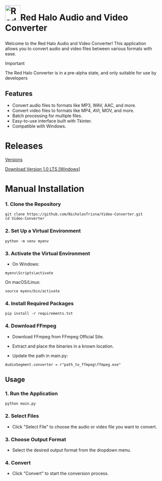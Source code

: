 # <h1 style="margin-bottom:25px;"><img src="https://redhalo.net/Images/logo.png" alt="Red Halo Logo" width="50">Red Halo Audio and Video Converter</h1>



Welcome to the Red Halo Audio and Video Converter! This application allows you to convert audio and video files between various formats with ease.

> [!IMPORTANT]
> The Red Halo Converter is in a pre-alpha state, and only suitable for use by developers

## Features
- Convert audio files to formats like MP3, WAV, AAC, and more.
- Convert video files to formats like MP4, AVI, MOV, and more.
- Batch processing for multiple files.
- Easy-to-use interface built with Tkinter.
- Compatible with Windows.

# Releases
[Versions](https://github.com/NicholasTrisna/Video-Converter/releases)

[Download Version 1.0 LTS [Windows]](https://github.com/NicholasTrisna/Video-Converter/blob/main/dist/Red%20Halo%20Converter.exe)

# Manual Installation
### 1. Clone the Repository

```
git clone https://github.com/NicholasTrisna/Video-Converter.git
cd Video-Converter
```

### 2. Set Up a Virtual Environment

```
python -m venv myenv
```
### 3. Activate the Virtual Environment
- On Windows:
```
myenv\Scripts\activate
```
On macOS/Linux:
```
source myenv/bin/activate
```
### 4. Install Required Packages

```
pip install -r requirements.txt
```
### 4. Download FFmpeg
- Download FFmpeg from FFmpeg Official Site.

- Extract and place the binaries in a known location.

- Update the path in main.py:
```
AudioSegment.converter = r"path_to_ffmpeg\ffmpeg.exe"
```
## Usage
### 1. Run the Application
```
python main.py
```
### 2. Select Files
- Click "Select File" to choose the audio or video file you want to convert.
  
### 3. Choose Output Format
- Select the desired output format from the dropdown menu.
  
### 4. Convert
- Click "Convert" to start the conversion process.
